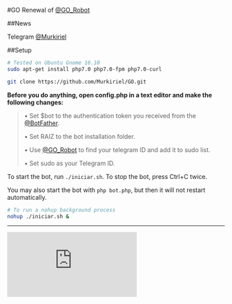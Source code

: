 ﻿#GO
Renewal of [@GO_Robot](https://telegram.me/GO_Robot)

##News

Telegram [@Murkiriel](http://telegram.me/Murkiriel)

##Setup

```bash
# Tested on Ubuntu Gnome 16.10
sudo apt-get install php7.0 php7.0-fpm php7.0-curl

git clone https://github.com/Murkiriel/GO.git
```

**Before you do anything, open config.php in a text editor and make the following changes:**

> • Set $bot to the authentication token you received from the [@BotFather](https://telegram.me/BotFather).
>
> • Set RAIZ to the bot installation folder.
>
> • Use [@GO_Robot](https://telegram.me/GO_Robot) to find your telegram ID and add it to sudo list.
>
> • Set sudo as your Telegram ID.

To start the bot, run `./iniciar.sh`. To stop the bot, press Ctrl+C twice.

You may also start the bot with `php bot.php`, but then it will not restart automatically.

```bash
# To run a nohup background process
nohup ./iniciar.sh &
```

* * *

![PHP](https://secure.php.net/images/logo.php)
